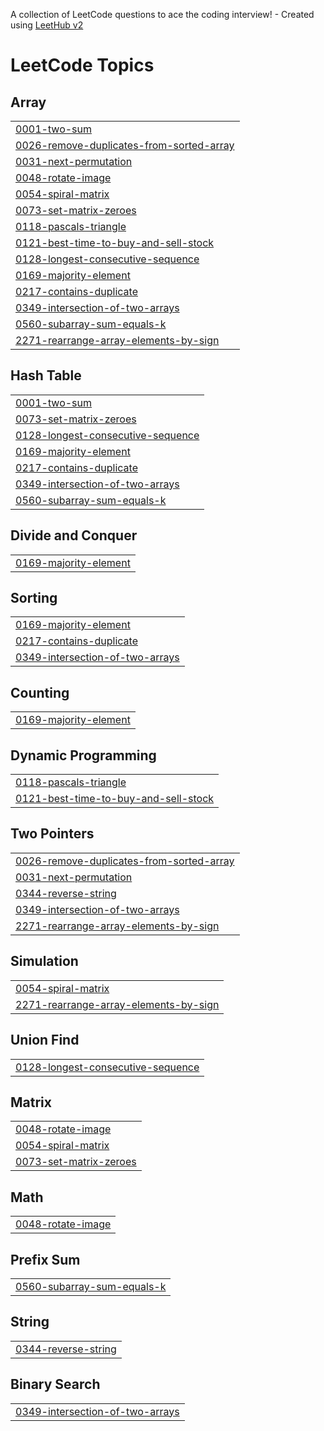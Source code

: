 A collection of LeetCode questions to ace the coding interview! - Created using [LeetHub v2](https://github.com/arunbhardwaj/LeetHub-2.0)
<!---LeetCode Topics Start-->
# LeetCode Topics
## Array
|  |
| ------- |
| [0001-two-sum](https://github.com/gokulakrishnan-1/DSA-Practice/tree/master/0001-two-sum) |
| [0026-remove-duplicates-from-sorted-array](https://github.com/gokulakrishnan-1/DSA-Practice/tree/master/0026-remove-duplicates-from-sorted-array) |
| [0031-next-permutation](https://github.com/gokulakrishnan-1/DSA-Practice/tree/master/0031-next-permutation) |
| [0048-rotate-image](https://github.com/gokulakrishnan-1/DSA-Practice/tree/master/0048-rotate-image) |
| [0054-spiral-matrix](https://github.com/gokulakrishnan-1/DSA-Practice/tree/master/0054-spiral-matrix) |
| [0073-set-matrix-zeroes](https://github.com/gokulakrishnan-1/DSA-Practice/tree/master/0073-set-matrix-zeroes) |
| [0118-pascals-triangle](https://github.com/gokulakrishnan-1/DSA-Practice/tree/master/0118-pascals-triangle) |
| [0121-best-time-to-buy-and-sell-stock](https://github.com/gokulakrishnan-1/DSA-Practice/tree/master/0121-best-time-to-buy-and-sell-stock) |
| [0128-longest-consecutive-sequence](https://github.com/gokulakrishnan-1/DSA-Practice/tree/master/0128-longest-consecutive-sequence) |
| [0169-majority-element](https://github.com/gokulakrishnan-1/DSA-Practice/tree/master/0169-majority-element) |
| [0217-contains-duplicate](https://github.com/gokulakrishnan-1/DSA-Practice/tree/master/0217-contains-duplicate) |
| [0349-intersection-of-two-arrays](https://github.com/gokulakrishnan-1/DSA-Practice/tree/master/0349-intersection-of-two-arrays) |
| [0560-subarray-sum-equals-k](https://github.com/gokulakrishnan-1/DSA-Practice/tree/master/0560-subarray-sum-equals-k) |
| [2271-rearrange-array-elements-by-sign](https://github.com/gokulakrishnan-1/DSA-Practice/tree/master/2271-rearrange-array-elements-by-sign) |
## Hash Table
|  |
| ------- |
| [0001-two-sum](https://github.com/gokulakrishnan-1/DSA-Practice/tree/master/0001-two-sum) |
| [0073-set-matrix-zeroes](https://github.com/gokulakrishnan-1/DSA-Practice/tree/master/0073-set-matrix-zeroes) |
| [0128-longest-consecutive-sequence](https://github.com/gokulakrishnan-1/DSA-Practice/tree/master/0128-longest-consecutive-sequence) |
| [0169-majority-element](https://github.com/gokulakrishnan-1/DSA-Practice/tree/master/0169-majority-element) |
| [0217-contains-duplicate](https://github.com/gokulakrishnan-1/DSA-Practice/tree/master/0217-contains-duplicate) |
| [0349-intersection-of-two-arrays](https://github.com/gokulakrishnan-1/DSA-Practice/tree/master/0349-intersection-of-two-arrays) |
| [0560-subarray-sum-equals-k](https://github.com/gokulakrishnan-1/DSA-Practice/tree/master/0560-subarray-sum-equals-k) |
## Divide and Conquer
|  |
| ------- |
| [0169-majority-element](https://github.com/gokulakrishnan-1/DSA-Practice/tree/master/0169-majority-element) |
## Sorting
|  |
| ------- |
| [0169-majority-element](https://github.com/gokulakrishnan-1/DSA-Practice/tree/master/0169-majority-element) |
| [0217-contains-duplicate](https://github.com/gokulakrishnan-1/DSA-Practice/tree/master/0217-contains-duplicate) |
| [0349-intersection-of-two-arrays](https://github.com/gokulakrishnan-1/DSA-Practice/tree/master/0349-intersection-of-two-arrays) |
## Counting
|  |
| ------- |
| [0169-majority-element](https://github.com/gokulakrishnan-1/DSA-Practice/tree/master/0169-majority-element) |
## Dynamic Programming
|  |
| ------- |
| [0118-pascals-triangle](https://github.com/gokulakrishnan-1/DSA-Practice/tree/master/0118-pascals-triangle) |
| [0121-best-time-to-buy-and-sell-stock](https://github.com/gokulakrishnan-1/DSA-Practice/tree/master/0121-best-time-to-buy-and-sell-stock) |
## Two Pointers
|  |
| ------- |
| [0026-remove-duplicates-from-sorted-array](https://github.com/gokulakrishnan-1/DSA-Practice/tree/master/0026-remove-duplicates-from-sorted-array) |
| [0031-next-permutation](https://github.com/gokulakrishnan-1/DSA-Practice/tree/master/0031-next-permutation) |
| [0344-reverse-string](https://github.com/gokulakrishnan-1/DSA-Practice/tree/master/0344-reverse-string) |
| [0349-intersection-of-two-arrays](https://github.com/gokulakrishnan-1/DSA-Practice/tree/master/0349-intersection-of-two-arrays) |
| [2271-rearrange-array-elements-by-sign](https://github.com/gokulakrishnan-1/DSA-Practice/tree/master/2271-rearrange-array-elements-by-sign) |
## Simulation
|  |
| ------- |
| [0054-spiral-matrix](https://github.com/gokulakrishnan-1/DSA-Practice/tree/master/0054-spiral-matrix) |
| [2271-rearrange-array-elements-by-sign](https://github.com/gokulakrishnan-1/DSA-Practice/tree/master/2271-rearrange-array-elements-by-sign) |
## Union Find
|  |
| ------- |
| [0128-longest-consecutive-sequence](https://github.com/gokulakrishnan-1/DSA-Practice/tree/master/0128-longest-consecutive-sequence) |
## Matrix
|  |
| ------- |
| [0048-rotate-image](https://github.com/gokulakrishnan-1/DSA-Practice/tree/master/0048-rotate-image) |
| [0054-spiral-matrix](https://github.com/gokulakrishnan-1/DSA-Practice/tree/master/0054-spiral-matrix) |
| [0073-set-matrix-zeroes](https://github.com/gokulakrishnan-1/DSA-Practice/tree/master/0073-set-matrix-zeroes) |
## Math
|  |
| ------- |
| [0048-rotate-image](https://github.com/gokulakrishnan-1/DSA-Practice/tree/master/0048-rotate-image) |
## Prefix Sum
|  |
| ------- |
| [0560-subarray-sum-equals-k](https://github.com/gokulakrishnan-1/DSA-Practice/tree/master/0560-subarray-sum-equals-k) |
## String
|  |
| ------- |
| [0344-reverse-string](https://github.com/gokulakrishnan-1/DSA-Practice/tree/master/0344-reverse-string) |
## Binary Search
|  |
| ------- |
| [0349-intersection-of-two-arrays](https://github.com/gokulakrishnan-1/DSA-Practice/tree/master/0349-intersection-of-two-arrays) |
<!---LeetCode Topics End-->